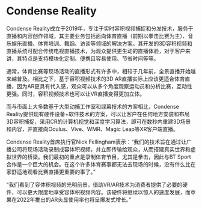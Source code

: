 # Condense Reality


Condense Reality成立于2019年，专注于实时容积视频捕捉和分发技术，服务于直播和内容创作领域，其主要业务包括面向体育直播（前期以拳击比赛为主）、音乐娱乐直播、体育培训、舞蹈、访谈等领域的解决方案。其开发的3D容积视频和直播系统可配合传统电视直播技术，为观众提供更生动的直播体验，对于客户来讲，其特点是支持模块化定制、便携且容易使用、节省时间等等。

通常，体育比赛等现场活动的直播形式有许多中，相较于几年前，全景直播开始越来越普及。相比之下，基于容积视频技术的3D AR直播实际上应该更适合体育直播，因为AR更具有代入感，观众可以从多个角度观察运动员和分析比赛，互动性更强。同时，容积视频技术也可以让VR直播变得更加立体。

而与市面上大多数基于大型动捕工作室和绿幕技术的方案相比，Condense Reality提供现有硬件设备+软件技术的方案，可以让客户在任何地方安装和布局3D容积捕捉，采用CR的计算机视觉和深度学习算法，即可在数秒内重建3D场景和内容，并直接向Oculus、Vive、WMR、Magic Leap等XR客户端直播。

Condense Reality首席执行官Nick Fellingham表示：“我们的技术旨在通过让广播公司将现场活动录制成容体积视频，并立即传输给观众，从而搭建真实世界和虚拟世界的桥梁。我们最初的重点是录制体育节目，尤其是拳击，因此与BT Sport合作是一个巨大的机会。在这个许多体育赛事都无法去现场的时候，没有什么比在家舒适地观看比赛直播更重要的事了。”

“我们看到了容体积视频的光明前景，借助VR/AR技术为消费者提供了必要的硬件，可以更大限度地享受容体积视频内容。该硬件将继续以惊人的速度发展，而苹果在2022年推出的AR头显使用率也将呈爆发式增长。”
